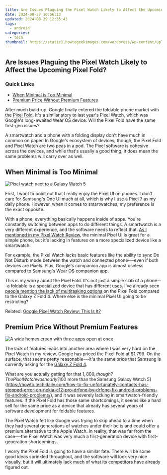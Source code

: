 ```yaml
---
title: Are Issues Plaguing the Pixel Watch Likely to Affect the Upcoming Pixel Fold?
date: 2024-08-27 10:56:13
updated: 2024-08-29 12:35:43
tags:
  - android
categories:
  - tech
thumbnail: https://static1.howtogeekimages.com/wordpress/wp-content/uploads/2023/05/52887350421_2fdf76ccf4_o.jpg
---
```


## Are Issues Plaguing the Pixel Watch Likely to Affect the Upcoming Pixel Fold?

### Quick Links

* [When Minimal is Too Minimal](https://win11.techidaily.com/elevate-your-productivity-with-top-6-windows-apps/)
* [Premium Price Without Premium Features](https://screen-capture.techidaily.com/new-2024-approved-avoid-hassles-simple-iphone-screen-sharing/)

 After much build-up, Google finally entered the foldable phone market with the [Pixel Fold](https://some-skills.techidaily.com/the-ultimate-insight-into-dji-inspire-2-for-2024/). It's a similar story to last year's Pixel Watch, which was Google's long-awaited Wear OS device. Will the Pixel Fold have the same first-gen issues?

 A smartwatch and a phone with a folding display don't have much in common on paper. In Google's ecosystem of devices, though, the Pixel Fold and Pixel Watch are two peas in a pod. The Pixel software is cohesive across the devices, and while that's usually a good thing, it does mean the same problems will carry over as well.

##  When Minimal is Too Minimal

![Pixel watch next to a Galaxy Watch 5](https://static1.howtogeekimages.com/wordpress/wp-content/uploads/2022/10/Google-Pixel-Watch-Review-3.jpg?trim=1,1&amp;bg-color=000&amp;pad=1,1) 

 First, I want to point out that I really enjoy the Pixel UI on phones. I don't care for Samsung's One UI much at all, which is why I use a Pixel 7 as my daily phone. However, when it comes to smartwatches, my preference is the exact opposite.

 With a phone, everything basically happens inside of apps. You're constantly switching between apps to do different things. A smartwatch is a very different experience, and the software needs to reflect that. [As I mentioned in my Pixel Watch Review](https://facebook-video-recording.techidaily.com/repair-glitches-in-instagram-likescomments-for-2024/), the minimal Pixel UI is great for a simple phone, but it's lacking in features on a more specialized device like a smartwatch.

 For example, the Pixel Watch lacks basic features like the ability to sync Do Not Disturb mode between the watch and connected phone---even if both devices are Pixels. Plus, Google's companion app is almost useless compared to Samsung's Wear OS companion app.

 This is my worry about the Pixel Fold. It's not just a simple slab of a phone---a foldable is a specialized device that has different uses. I've already seen [people mention the lack of multitasking options](https://www.theverge.com/23715712/google-pixel-fold-phone-specs-features-price-hands-on) on the Pixel Fold compared to the Galaxy Z Fold 4\. Where else is the minimal Pixel UI going to be restricting?

Related: [Google Pixel Watch Review: This Is It?](https://facebook-video-recording.techidaily.com/repair-glitches-in-instagram-likescomments-for-2024/) 

##  Premium Price Without Premium Features

![A wide homes creen with three apps open at once](https://static1.howtogeekimages.com/wordpress/wp-content/uploads/2022/09/66d97e53.jpg) 

 The lack of features leads into another area where I was very hard on the Pixel Watch in my review. Google has priced the Pixel Fold at $1,799\. On the surface, that seems pretty reasonable---it's the same price that Samsung is currently asking for the [Galaxy Z Fold 4](https://some-approaches.techidaily.com/new-unlock-reddit-potentials-stepwise-procedures-for-sharing/).

 What are you actually getting for that $1,800, though? The Pixel Watch was nearly [$100 more than the Samsung Galaxy Watch 5](https://howto.techidaily.com/how-to-fix-unfortunately-contacts-has-stopped-error-on-nokia-c12-pro-drfone-by-drfone-fix-android-problems-fix-android-problems/), and it was severely lacking in smartwatch-friendly features. If the Pixel Fold has those same shortcomings, it seems like a hard sell for the same price as a device that already has several years of software development for foldable features.

 The Pixel Watch felt like Google was trying to skip ahead to a time when they had several generations of watches under their belts and could offer a premium alternative to the Apple Watch. In reality, that was far from the case---the Pixel Watch was very much a first-generation device with first-generation shortcomings.

 I worry the Pixel Fold is going to have a similar fate. There will be some good ideas sprinkled throughout, and the software will look very nice visually, but it will ultimately lack much of what its competitors have already figured out.

<ins class="adsbygoogle"
     style="display:block"
     data-ad-format="autorelaxed"
     data-ad-client="ca-pub-7571918770474297"
     data-ad-slot="1223367746"></ins>



<ins class="adsbygoogle"
     style="display:block"
     data-ad-client="ca-pub-7571918770474297"
     data-ad-slot="8358498916"
     data-ad-format="auto"
     data-full-width-responsive="true"></ins>
